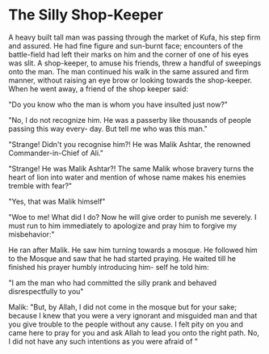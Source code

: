 The Silly Shop-Keeper
=====================

A heavy built tall man was passing through the market of Kufa, his step
firm and assured. He had fine figure and sun-burnt face; encounters of
the battle-field had left their marks on him and the corner of one of
his eyes was slit. A shop-keeper, to amuse his friends, threw a handful
of sweepings onto the man. The man continued his walk in the same
assured and firm manner, without raising an eye brow or looking towards
the shop-keeper. When he went away, a friend of the shop keeper said:

"Do you know who the man is whom you have insulted just now?"

"No, I do not recognize him. He was a passerby like thousands of people
passing this way every- day. But tell me who was this man."

"Strange! Didn't you recognise him?! He was Malik Ashtar, the renowned
Commander-in-Chief of Ali."

"Strange! He was Malik Ashtar?! The same Malik whose bravery turns the
heart of lion into water and mention of whose name makes his enemies
tremble with fear?"

"Yes, that was Malik himself"

"Woe to me! What did I do? Now he will give order to punish me severely.
I must run to him immediately to apologize and pray him to forgive my
misbehavior:"

He ran after Malik. He saw him turning towards a mosque. He followed him
to the Mosque and saw that he had started praying. He waited till he
finished his prayer humbly introducing him- self he told him:

"I am the man who had committed the silly prank and behaved
disrespectfully to you"

Malik: "But, by Allah, I did not come in the mosque but for your sake;
because I knew that you were a very ignorant and misguided man and that
you give trouble to the people without any cause. I felt pity on you and
came here to pray for you and ask Allah to lead you onto the right path.
No, I did not have any such intentions as you were afraid of "


